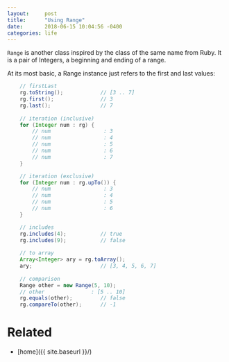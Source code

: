 ```yaml
---
layout:     post
title:      "Using Range"
date:       2018-06-15 10:04:56 -0400
categories: life
---
```

`Range` is another class inspired by the class of the same name from Ruby. It is a pair of Integers,
a beginning and ending of a range.

At its most basic, a Range instance just refers to the first and last values:

```java
    // firstLast
    rg.toString();            // [3 .. 7]
    rg.first();               // 3
    rg.last();                // 7
    
    // iteration (inclusive)
    for (Integer num : rg) {
        // num                 : 3
        // num                 : 4
        // num                 : 5
        // num                 : 6
        // num                 : 7
    }

    // iteration (exclusive)
    for (Integer num : rg.upTo()) {
        // num                 : 3
        // num                 : 4
        // num                 : 5
        // num                 : 6
    }

    // includes
    rg.includes(4);           // true
    rg.includes(9);           // false
    
    // to array
    Array<Integer> ary = rg.toArray();
    ary;                      // [3, 4, 5, 6, 7]
    
    // comparison
    Range other = new Range(5, 10);
    // other               : [5 .. 10]
    rg.equals(other);         // false
    rg.compareTo(other);      // -1
```

# Related

* [home]({{ site.baseurl }}/)
